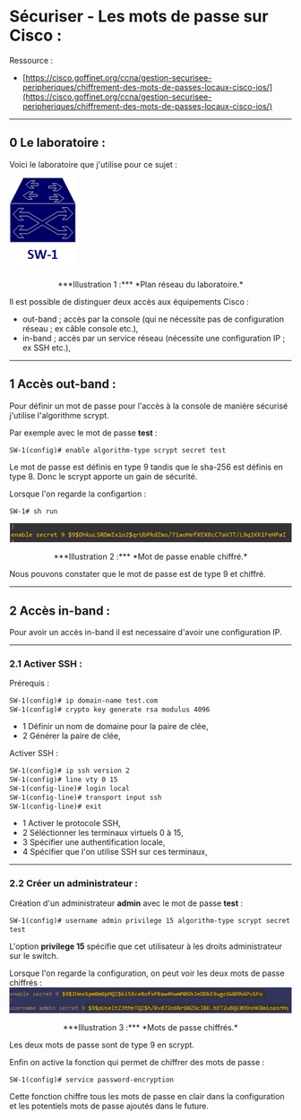 # Sécuriser - Les mots de passe sur Cisco :

Ressource :

* [https://cisco.goffinet.org/ccna/gestion-securisee-peripheriques/chiffrement-des-mots-de-passes-locaux-cisco-ios/](https://cisco.goffinet.org/ccna/gestion-securisee-peripheriques/chiffrement-des-mots-de-passes-locaux-cisco-ios/)

---

## 0 Le laboratoire :
Voici le laboratoire que j'utilise pour ce sujet :

![img](../images/Cisco/Password-Cisco/network.png)
<div align="center">***Illustration 1 :*** *Plan réseau du laboratoire.*</div>

Il est possible de distinguer deux accès aux équipements Cisco :

* out-band ; accès par la console (qui ne nécessite pas de configuration réseau ; ex câble console etc.),
* in-band ; accès par un service réseau (nécessite une configuration IP ; ex SSH etc.),

---

## 1 Accès out-band :
Pour définir un mot de passe pour l'accès à la console de manière sécurisé j'utilise l'algorithme scrypt.

Par exemple avec le mot de passe **test** :
````text
SW-1(config)# enable algorithm-type scrypt secret test
````

Le mot de passe est définis en type 9 tandis que le sha-256 est définis en type 8. Donc le scrypt apporte un gain de sécurité.

Lorsque l'on regarde la configartion :
````text
SW-1# sh run
````

![img](../images/Cisco/Password-Cisco/enable_password.png)
<div align="center">***Illustration 2 :*** *Mot de passe enable chiffré.*</div>

Nous pouvons constater que le mot de passe est de type 9 et chiffré.

---

## 2 Accès in-band :
Pour avoir un accès in-band il est necessaire d'avoir une configuration IP.

---

### 2.1 Activer SSH :

Prérequis :
````text
SW-1(config)# ip domain-name test.com
SW-1(config)# crypto key generate rsa modulus 4096
````

* 1 Définir un nom de domaine pour la paire de clée,
* 2 Générer la paire de clée,

Activer SSH :
````text
SW-1(config)# ip ssh version 2
SW-1(config)# line vty 0 15
SW-1(config-line)# login local
SW-1(config-line)# transport input ssh
SW-1(config-line)# exit
````

* 1 Activer le protocole SSH,
* 2 Séléctionner les terminaux virtuels 0 à 15,
* 3 Spécifier une authentification locale,
* 4 Spécifier que l'on utilise SSH sur ces terminaux,

---

### 2.2 Créer un administrateur :
Création d'un administrateur **admin** avec le mot de passe **test** :
````text
SW-1(config)# username admin privilege 15 algorithm-type scrypt secret test
````

L'option **privilege 15** spécifie que cet utilisateur à les droits administrateur sur le switch.

Lorsque l'on regarde la configuration, on peut voir les deux mots de passe chiffrés :
![img](../images/Cisco/Password-Cisco/password.png)
<div align="center">***Illustration 3 :*** *Mots de passe chiffrés.*</div>

Les deux mots de passe sont de type 9 en scrypt.

Enfin on active la fonction qui permet de chiffrer des mots de passe :
````text
SW-1(config)# service password-encryption
````

Cette fonction chiffre tous les mots de passe en clair dans la configuration et les potentiels mots de passe ajoutés dans le future.